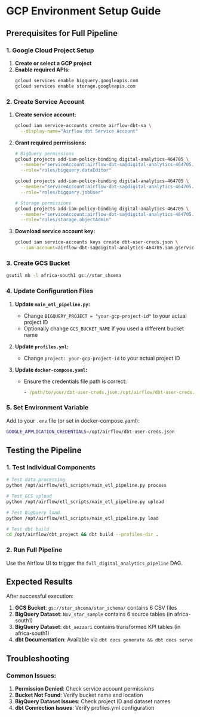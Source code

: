 # GCP Environment Setup Guide

## Prerequisites for Full Pipeline

### 1. Google Cloud Project Setup

1. **Create or select a GCP project**
2. **Enable required APIs:**
   ```bash
   gcloud services enable bigquery.googleapis.com
   gcloud services enable storage.googleapis.com
   ```

### 2. Create Service Account

1. **Create service account:**
   ```bash
   gcloud iam service-accounts create airflow-dbt-sa \
     --display-name="Airflow dbt Service Account"
   ```

2. **Grant required permissions:**
   ```bash
   # BigQuery permissions
   gcloud projects add-iam-policy-binding digital-analytics-464705 \
     --member="serviceAccount:airflow-dbt-sa@digital-analytics-464705.iam.gserviceaccount.com" \
     --role="roles/bigquery.dataEditor"
   
   gcloud projects add-iam-policy-binding digital-analytics-464705 \
     --member="serviceAccount:airflow-dbt-sa@digital-analytics-464705.iam.gserviceaccount.com" \
     --role="roles/bigquery.jobUser"

   # Storage permissions  
   gcloud projects add-iam-policy-binding digital-analytics-464705 \
     --member="serviceAccount:airflow-dbt-sa@digital-analytics-464705.iam.gserviceaccount.com" \
     --role="roles/storage.objectAdmin"
   ```

3. **Download service account key:**
   ```bash
   gcloud iam service-accounts keys create dbt-user-creds.json \
     --iam-account=airflow-dbt-sa@digital-analytics-464705.iam.gserviceaccount.com
   ```

### 3. Create GCS Bucket

```bash
gsutil mb -l africa-south1 gs://star_shcema
```

### 4. Update Configuration Files

1. **Update `main_etl_pipeline.py`:**
   - Change `BIGQUERY_PROJECT = "your-gcp-project-id"` to your actual project ID
   - Optionally change `GCS_BUCKET_NAME` if you used a different bucket name

2. **Update `profiles.yml`:**
   - Change `project: your-gcp-project-id` to your actual project ID

3. **Update `docker-compose.yaml`:**
   - Ensure the credentials file path is correct:
     ```yaml
     - /path/to/your/dbt-user-creds.json:/opt/airflow/dbt-user-creds.json:ro
     ```

### 5. Set Environment Variable

Add to your `.env` file (or set in docker-compose.yaml):
```bash
GOOGLE_APPLICATION_CREDENTIALS=/opt/airflow/dbt-user-creds.json
```

## Testing the Pipeline

### 1. Test Individual Components

```bash
# Test data processing
python /opt/airflow/etl_scripts/main_etl_pipeline.py process

# Test GCS upload  
python /opt/airflow/etl_scripts/main_etl_pipeline.py upload

# Test BigQuery load
python /opt/airflow/etl_scripts/main_etl_pipeline.py load

# Test dbt build
cd /opt/airflow/dbt_project && dbt build --profiles-dir .
```

### 2. Run Full Pipeline

Use the Airflow UI to trigger the `full_digital_analytics_pipeline` DAG.

## Expected Results

After successful execution:

1. **GCS Bucket**: `gs://star_shcema/star_schema/` contains 6 CSV files
2. **BigQuery Dataset**: `Nov_star_sample` contains 6 source tables (in africa-south1)
3. **BigQuery Dataset**: `dbt_aezzari` contains transformed KPI tables (in africa-south1)
4. **dbt Documentation**: Available via `dbt docs generate && dbt docs serve`

## Troubleshooting

### Common Issues:

1. **Permission Denied**: Check service account permissions
2. **Bucket Not Found**: Verify bucket name and location
3. **BigQuery Dataset Issues**: Check project ID and dataset names
4. **dbt Connection Issues**: Verify profiles.yml configuration 